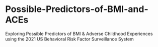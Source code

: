 # Possible-Predictors-of-BMI-and-ACEs
Exploring Possible Predictors of BMI &amp; Adverse Childhood Experiences using the 2021 US Behavioral Risk Factor Surveillance System
